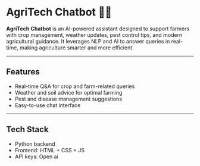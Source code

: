 

# AgriTech Chatbot 🤖🌾

**AgriTech Chatbot** is an AI-powered assistant designed to support farmers with crop management, weather updates, pest control tips, and modern agricultural guidance. It leverages NLP and AI to answer queries in real-time, making agriculture smarter and more efficient.

---

## Features
- Real-time Q&A for crop and farm-related queries
- Weather and soil advice for optimal farming
- Pest and disease management suggestions
- Easy-to-use chat interface

---

## Tech Stack
- Python backend
- Frontend: HTML + CSS + JS
- API keys: Open ai  
